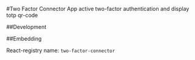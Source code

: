 #Two Factor Connector
App active two-factor authentication and display totp qr-code

##Development

##Embedding

React-registry name: `two-factor-connector`
